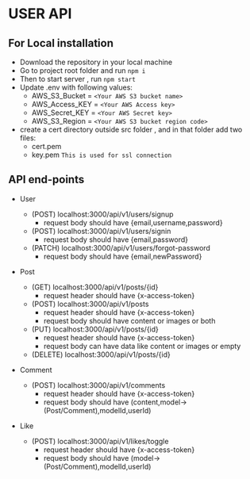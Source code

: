 # USER API

## For Local installation
- Download the repository in your local machine
- Go to project root folder and run `npm i`
- Then to start server , run `npm start`
- Update .env with following values:
    - AWS_S3_Bucket = `<Your AWS S3 bucket name>`
    - AWS_Access_KEY = `<Your AWS Access key>`
    - AWS_Secret_KEY = `<Your AWS Secret key>`
    - AWS_S3_Region = `<Your AWS S3 bucket region code>`
- create a cert directory outside src folder , and in that folder add two files:
    - cert.pem
    - key.pem
    ```This is used for ssl connection```

## API end-points
- User
    - (POST) localhost:3000/api/v1/users/signup
        - request body should have {email,username,password}
    - (POST) localhost:3000/api/v1/users/signin
        - request body should have {email,password}
    - (PATCH) localhost:3000/api/v1/users/forgot-password
        - request body should have {email,newPassword}

- Post
    - (GET) localhost:3000/api/v1/posts/{id}
        - request header should have {x-access-token}
    - (POST) localhost:3000/api/v1/posts
        - request header should have {x-access-token}
        - request body should have content or images or both
    - (PUT) localhost:3000/api/v1/posts/{id}
        - request header should have {x-access-token}
        - request body can have data like content or images or empty
    - (DELETE) localhost:3000/api/v1/posts/{id}

- Comment
    - (POST) localhost:3000/api/v1/comments
        - request header should have {x-access-token}
        - request body should have (content,model->(Post/Comment),modelId,userId)

- Like
    - (POST) localhost:3000/api/v1/likes/toggle
        - request header should have {x-access-token}
        - request body should have (model->(Post/Comment),modelId,userId)


